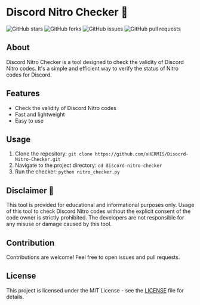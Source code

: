# Discord Nitro Checker 🚀

![GitHub stars](https://img.shields.io/github/stars/xHERMIS/Disocrd-Nitro-Checker?style=social)
![GitHub forks](https://img.shields.io/github/forks/xHERMIS/Disocrd-Nitro-Checker?style=social)
![GitHub issues](https://img.shields.io/github/issues/xHERMIS/Disocrd-Nitro-Checker)
![GitHub pull requests](https://img.shields.io/github/issues-pr/xHERMIS/Disocrd-Nitro-Checker)

## About
Discord Nitro Checker is a tool designed to check the validity of Discord Nitro codes. It's a simple and efficient way to verify the status of Nitro codes for Discord.

## Features
- Check the validity of Discord Nitro codes
- Fast and lightweight
- Easy to use

## Usage
1. Clone the repository: `git clone https://github.com/xHERMIS/Disocrd-Nitro-Checker.git`
2. Navigate to the project directory: `cd discord-nitro-checker`
3. Run the checker: `python nitro_checker.py`

## Disclaimer 🚨
This tool is provided for educational and informational purposes only. Usage of this tool to check Discord Nitro codes without the explicit consent of the code owner is strictly prohibited. The developers are not responsible for any misuse or damage caused by this tool.

## Contribution
Contributions are welcome! Feel free to open issues and pull requests.

## License
This project is licensed under the MIT License - see the [LICENSE](LICENSE) file for details.
